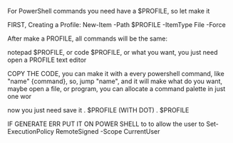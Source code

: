 For PowerShell commands you need have a $PROFILE, so let make it

FIRST, Creating a Profile:
New-Item -Path $PROFILE -ItemType File -Force

After make a PROFILE, all commands will be the same:

notepad $PROFILE, or code $PROFILE, or what you want, you just need open a PROFILE text editor

COPY THE CODE, you can make it with a every powershell command, like 
"name" {command}, so, jump "name", and it will make what do you want, maybe open a file, or program, you can allocate a command palette in just one wor

now you just need save it . $PROFILE (WITH DOT)
. $PROFILE

IF GENERATE ERR PUT IT ON POWER SHELL to to allow the user to 
Set-ExecutionPolicy RemoteSigned -Scope CurrentUser
